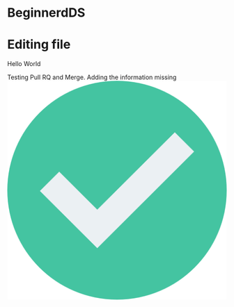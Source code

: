 # BeginnerdDS
# Editing file
Hello World

Testing Pull RQ and Merge.
Adding the information missing
![image](check.png)
